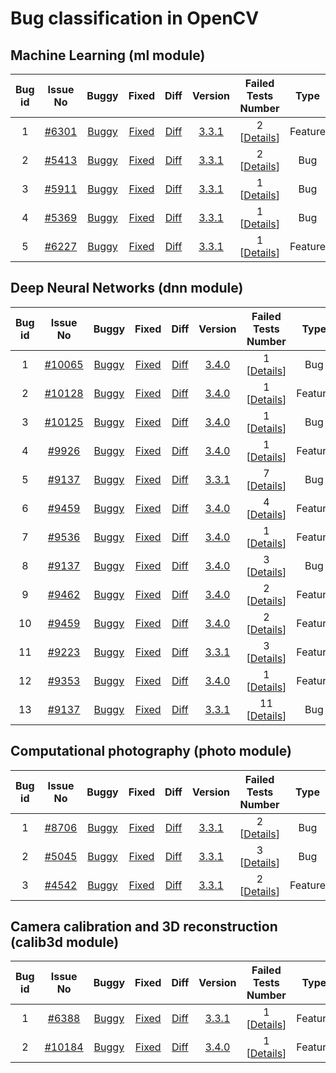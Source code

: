 # Bug classification in OpenCV

## Machine Learning (ml module)
  Bug id |Issue No | Buggy | Fixed | Diff | Version | Failed Tests <br> Number  | Type | Issue <br> Registered | Issue <br> Resolved | 
 :-------:|:-------:|:-----:|:-----:|:----:|:-------:|:------------------------:|:----:|:---------------------:|:-------------------:|
1 | [#6301](https://github.com/opencv/opencv/issues/6301) | [Buggy](https://github.com/tum-i22/CBugPP/blob/c15d2336f4a501e6d46dbb53b980e588b96a6149/Projects/opencv_ml/Bug%20id%201%20%5B%20Issue%20%236301%20%5D/svm.cpp) | [Fixed](https://github.com/tum-i22/CBugPP/blob/master/Projects/opencv_ml/Bug%20id%201%20%5B%20Issue%20%236301%20%5D/svm.cpp) | [Diff](https://github.com/tum-i22/CBugPP/commit/cb621d1ebd3f724b9a885858b46371902ccb33ca) | [3.3.1](https://github.com/opencv/opencv/tree/3.3.1) | 2 [[Details](https://raw.githubusercontent.com/tum-i22/CBugPP/master/Assets/opencv_ml/Bug_id_1_%5B%236301%5D_tear-down.png)] | Feature | Mar 19, 2016 | May 22, 2016 |
2 | [#5413](https://github.com/opencv/opencv/issues/5413) | [Buggy](https://github.com/tum-i22/CBugPP/blob/afacf80104b4c29e946003f94a8fd1b9c6232ab6/Projects/opencv_ml/Bug%20id%202%20%5B%20Issue%20%235413%20%5D/lr.cpp) | [Fixed](https://github.com/tum-i22/CBugPP/blob/master/Projects/opencv_ml/Bug%20id%202%20%5B%20Issue%20%235413%20%5D/lr.cpp) | [Diff](https://github.com/tum-i22/CBugPP/commit/949258143968a02b43b2e233d01f745c2e726659) | [3.3.1](https://github.com/opencv/opencv/tree/3.3.1) | 2 [[Details](https://raw.githubusercontent.com/tum-i22/CBugPP/master/Assets/opencv_ml/Bug_id_2_%5B%235413%5D_tear-down.png)] | Bug | Sep 28, 2015 | Dec 23, 2015 |
3 | [#5911](https://github.com/opencv/opencv/issues/5911) | [Buggy](https://github.com/tum-i22/CBugPP/blob/600e1a81dd8ea4f994accb7f5fd19fa7eafd4f46/Projects/opencv_ml/Bug%20id%203%20%5B%20Issue%20%235911%20%5D/nbayes.cpp) | [Fixed](https://github.com/tum-i22/CBugPP/blob/master/Projects/opencv_ml/Bug%20id%203%20%5B%20Issue%20%235911%20%5D/nbayes.cpp) | [Diff](https://github.com/tum-i22/CBugPP/commit/200ec3fc666f96b1f0b309fc78b351870112c6df) | [3.3.1](https://github.com/opencv/opencv/tree/3.3.1) | 1 [[Details](https://raw.githubusercontent.com/tum-i22/CBugPP/master/Assets/opencv_ml/Bug_id_3_%5B%235911%5D_tear-down.png)] | Bug | Jan 2, 2016 | Jan 6, 2016 |
4 | [#5369](https://github.com/opencv/opencv/issues/5369) | [Buggy](https://github.com/tum-i22/CBugPP/blob/a91ef25eb1aebb997e2bcf19d90bd45cd9e688a8/Projects/opencv_ml/Bug%20id%204%20%5B%20Issue%20%235369%20%5D/svm.cpp) | [Fixed](https://github.com/tum-i22/CBugPP/blob/master/Projects/opencv_ml/Bug%20id%204%20%5B%20Issue%20%235369%20%5D/svm.cpp) | [Diff](https://github.com/tum-i22/CBugPP/commit/ebc0058589f5f8fa754b648ff159daf9cd32a596) | [3.3.1](https://github.com/opencv/opencv/tree/3.3.1) | 1 [[Details](https://raw.githubusercontent.com/tum-i22/CBugPP/master/Assets/opencv_ml/Bug_id_4_%5B%235369%5D_tear-down.png)] | Bug | Sep 19, 2015 | Dec 9, 2015 |
5 | [#6227](https://github.com/opencv/opencv/issues/6227) | [Buggy](https://github.com/tum-i22/CBugPP/tree/988ebe66d831d230a131a0b8d288813a2dcc3134/Projects/opencv_ml/Bug%20id%205%20%5B%20Issue%20%236227%20%5D) | [Fixed](https://github.com/tum-i22/CBugPP/tree/master/Projects/opencv_ml/Bug%20id%205%20%5B%20Issue%20%236227%20%5D) | [Diff](https://github.com/tum-i22/CBugPP/commit/f6384457554d2a58cbdea1c287b35706c3ecc550) | [3.3.1](https://github.com/opencv/opencv/tree/3.3.1) | 1 [[Details](https://raw.githubusercontent.com/tum-i22/CBugPP/master/Assets/opencv_ml/Bug_id_5_%5B%236227%5D_tear-down.png)] | Feature | Mar 9, 2016 | Mar 2, 2017 |


## Deep Neural Networks (dnn module)
  Bug id |Issue No | Buggy | Fixed | Diff | Version | Failed Tests <br> Number  | Type | Issue <br> Registered | Issue <br> Resolved | 
 :-------:|:-------:|:-----:|:-----:|:----:|:-------:|:------------------------:|:----:|:---------------------:|:-------------------:|
1 | [#10065](https://github.com/opencv/opencv/issues/10065) | [Buggy](https://github.com/tum-i22/CBugPP/blob/ef90d77fb5278c584a5397219fc9a9b338ad0809/Projects/opencv_dnn/Bug%20id%201%20%5B%20Issue%20%2310065%20%5D/tf_importer.cpp) | [Fixed](https://github.com/tum-i22/CBugPP/blob/master/Projects/opencv_dnn/Bug%20id%201%20%5B%20Issue%20%2310065%20%5D/tf_importer.cpp) | [Diff](https://github.com/tum-i22/CBugPP/commit/fd0fd112b602bce715def80fc492df0c3231e11d#diff-d9712208ab700676957dc2e95f6b3d79) | [3.4.0](https://github.com/opencv/opencv/tree/3.4.0) | 1 [[Details](https://raw.githubusercontent.com/tum-i22/CBugPP/master/Assets/opencv_dnn/Bug_id_1_%5B%2310065%5D_tear-down.png)] | Bug | Nov 10, 2017 | Dec 22, 2017 |
2 | [#10128](https://github.com/opencv/opencv/issues/10128) | [Buggy](https://github.com/tum-i22/CBugPP/blob/4e7dac27f39ed52cb9743c9946067715b59ac7ee/Projects/opencv_dnn/Bug%20id%202%20%5B%20Issue%20%2310128%20%5D/torch_importer.cpp) | [Fixed](https://github.com/tum-i22/CBugPP/blob/df4bffef753c972559c4a06b39d4553f252e3e9e/Projects/opencv_dnn/Bug%20id%202%20%5B%20Issue%20%2310128%20%5D/torch_importer.cpp) | [Diff](https://github.com/tum-i22/CBugPP/commit/df4bffef753c972559c4a06b39d4553f252e3e9e#diff-568c0773293f1bcebbe33923827de274) | [3.4.0](https://github.com/opencv/opencv/tree/3.4.0) | 1 [[Details](https://raw.githubusercontent.com/tum-i22/CBugPP/master/Assets/opencv_dnn/Bug_id_2_%5B%2310128%5D_tear-down.PNG)] | Feature  | Nov 21, 2017 | Dec 5, 2017 |
3 | [#10125](https://github.com/opencv/opencv/issues/10125) | [Buggy](https://github.com/tum-i22/CBugPP/blob/4661e3681ab846e6c42b507f67dd585ec9f7d2a9/Projects/opencv_dnn/Bug%20id%203%20%5B%20Issue%20%2310125%20%5D/dnn.cpp) | [Fixed](https://github.com/tum-i22/CBugPP/blob/c4ac49f00871e4d5dbd0dd912e16fe34ce55df52/Projects/opencv_dnn/Bug%20id%203%20%5B%20Issue%20%2310125%20%5D/dnn.cpp) | [Diff](https://github.com/tum-i22/CBugPP/commit/c4ac49f00871e4d5dbd0dd912e16fe34ce55df52#diff-d102c07adf23d9d0e064f8d861d09c90) | [3.4.0](https://github.com/opencv/opencv/tree/3.4.0) | 1 [[Details](https://raw.githubusercontent.com/tum-i22/CBugPP/master/Assets/opencv_dnn/Bug_id_3_%5B%2310125%5D_tear-down.png)] | Bug | Nov 21, 2017 | Nov 22, 2017 |
4 | [#9926](https://github.com/opencv/opencv/issues/9926) | [Buggy](https://github.com/tum-i22/CBugPP/blob/0a61f226e627af16361317145b4e56ad6fc79996/Projects/opencv_dnn/Bug%20id%204%20%5B%20Issue%20%239926%20%5D/dnn.cpp) | [Fixed](https://github.com/tum-i22/CBugPP/blob/a7b3b0572df392dbd1379b7979ab7b1267686255/Projects/opencv_dnn/Bug%20id%204%20%5B%20Issue%20%239926%20%5D/dnn.cpp) | [Diff](https://github.com/tum-i22/CBugPP/commit/a7b3b0572df392dbd1379b7979ab7b1267686255#diff-0f8d8571cb894d18f317a428851af94f) | [3.4.0](https://github.com/opencv/opencv/tree/3.4.0) | 1 [[Details](https://raw.githubusercontent.com/tum-i22/CBugPP/master/Assets/opencv_dnn/Bug_id_4_%5B%239926%5D_tear-down.png)] | Feature | Oct 24, 2017 | Oct 27, 2017 |
5 | [#9137](https://github.com/opencv/opencv/issues/9137) | [Buggy](https://github.com/tum-i22/CBugPP/blob/e45761d770bfb753dd8e84e2f0bab13d5e1a79f6/Projects/opencv_dnn/Bug%20id%205%20%5B%20Issue%20%239137%20%5D/convolution_layer.cpp) | [Fixed](https://github.com/tum-i22/CBugPP/blob/master/Projects/opencv_dnn/Bug%20id%205%20%5B%20Issue%20%239137%20%5D/convolution_layer.cpp) | [Diff](https://github.com/tum-i22/CBugPP/commit/863e866f80117cebc5ec390d13999fbbaa287d75) | [3.3.1](https://github.com/opencv/opencv/tree/3.3.1) | 7 [[Details](https://raw.githubusercontent.com/tum-i22/CBugPP/master/Assets/opencv_dnn/Bug_id_5_%5B%239137%5D_tear-down.png)] | Bug |  Jul 11, 2017 | Sep 5, 2017 |
6 | [#9459](https://github.com/opencv/opencv/issues/9459) | [Buggy](https://github.com/tum-i22/CBugPP/blob/95f72f4fd8f1257ce109c6517b9ebcd969aa56b9/Projects/opencv_dnn/Bug%20id%206%20%5B%20Issue%20%239459%20%5D/recurrent_layers.cpp) | [Fixed](https://github.com/tum-i22/CBugPP/blob/master/Projects/opencv_dnn/Bug%20id%206%20%5B%20Issue%20%239459%20%5D/recurrent_layers.cpp) | [Diff](https://github.com/tum-i22/CBugPP/commit/b67fcc0dd5eeb04307af5d1ac3b9fb59ef1dc232) | [3.4.0](https://github.com/opencv/opencv/tree/3.4.0) | 4 [[Details](https://raw.githubusercontent.com/tum-i22/CBugPP/master/Assets/opencv_dnn/Bug_id_6_%5B%239459%5D_tear-down.png)] | Feature | Aug 24, 2017 | Sep 28, 2017 |
7 | [#9536](https://github.com/opencv/opencv/issues/9536) | [Buggy](https://github.com/tum-i22/CBugPP/blob/99ea06367aeb27367f653bfc5e2334955ab846e8/Projects/opencv_dnn/Bug%20id%207%20%5B%20Issue%20%239536%20%5D/tf_importer.cpp) | [Fixed](https://github.com/tum-i22/CBugPP/blob/8216e8698ef289a7343df07d9c78f342a303aa84/Projects/opencv_dnn/Bug%20id%207%20%5B%20Issue%20%239536%20%5D/tf_importer.cpp) | [Diff](https://github.com/tum-i22/CBugPP/commit/8216e8698ef289a7343df07d9c78f342a303aa84) | [3.4.0](https://github.com/opencv/opencv/tree/3.4.0) | 1 [[Details](https://raw.githubusercontent.com/tum-i22/CBugPP/master/Assets/opencv_dnn/Bug_id_7_%5B%239536%5D_tear-down.png)] | Feature | Sep 1, 2017 | Sep 21, 2017 |
8 | [#9137](https://github.com/opencv/opencv/issues/9137) | [Buggy](https://github.com/tum-i22/CBugPP/blob/310096899bd5a98078c284e4e5866377ae0c4786/Projects/opencv_dnn/Bug%20id%208%20%5B%20Issue%20%239137%20%5D/padding_layer.cpp) | [Fixed](https://github.com/tum-i22/CBugPP/blob/master/Projects/opencv_dnn/Bug%20id%208%20%5B%20Issue%20%239137%20%5D/padding_layer.cpp) | [Diff](https://github.com/tum-i22/CBugPP/commit/6454a3021b8e1b4cf62f97a9393852530a6a264e) | [3.4.0](https://github.com/opencv/opencv/tree/3.4.0) | 3 [[Details](https://raw.githubusercontent.com/tum-i22/CBugPP/master/Assets/opencv_dnn/Bug_id_8_%5B%239137%5D_tear-down.png)] | Bug |  Jul 11, 2017 | Sep 5, 2017
9 | [#9462](https://github.com/opencv/opencv/issues/9462) | [Buggy](https://github.com/tum-i22/CBugPP/tree/8c00b9214cb8cf1e4e3de88ee5b29e4f85129f01/Projects/opencv_dnn/Bug%20id%209%20%5B%20Issue%20%239462%20%5D) | [Fixed](https://github.com/tum-i22/CBugPP/tree/master/Projects/opencv_dnn/Bug%20id%209%20%5B%20Issue%20%239462%20%5D) | [Diff](https://github.com/tum-i22/CBugPP/commit/4fcdc0ddaa064493fbec378dd3d213b8ba27a1e0) | [3.4.0](https://github.com/opencv/opencv/tree/3.4.0) | 2 [[Details](https://raw.githubusercontent.com/tum-i22/CBugPP/master/Assets/opencv_dnn/Bug_id_9_%5B%239462%5D_tear-down.png)] | Feature | Aug 25, 2017 | Sep 18, 2017 |
10 | [#9459](https://github.com/opencv/opencv/issues/9459) | [Buggy](https://github.com/tum-i22/CBugPP/blob/fe4a3a3a4486485762bcc33d989df8d33360f47f/Projects/opencv_dnn/Bug%20id%2010%20%5B%20Issue%20%239459%20%5D/tf_importer.cpp) | [Fixed](https://github.com/tum-i22/CBugPP/blob/master/Projects/opencv_dnn/Bug%20id%2010%20%5B%20Issue%20%239459%20%5D/tf_importer.cpp) | [Diff](https://github.com/tum-i22/CBugPP/commit/f576529a2e3d0c97dae1a4ede754a4628a9953be) | [3.4.0](https://github.com/opencv/opencv/tree/3.4.0) | 2 [[Details](https://raw.githubusercontent.com/tum-i22/CBugPP/master/Assets/opencv_dnn/Bug_id_10_%5B%239459%5D_tear-down.png)] | Feature | Aug 24, 2017 | Sep 28, 2017 |
11 | [#9223](https://github.com/opencv/opencv/issues/9223) | [Buggy](https://github.com/tum-i22/CBugPP/tree/15247eeb28e093248dcc4e591071c3dcadf45e8e/Projects/opencv_dnn/Bug%20id%2011%20%5B%20Issue%20%239223%20%5D) | [Fixed](https://github.com/tum-i22/CBugPP/tree/master/Projects/opencv_dnn/Bug%20id%2011%20%5B%20Issue%20%239223%20%5D) | [Diff](https://github.com/tum-i22/CBugPP/commit/48311edddb32b3b71f72c7db7ce20ea8893d50e6) | [3.3.1](https://github.com/opencv/opencv/tree/3.3.1) | 3 [[Details](https://raw.githubusercontent.com/tum-i22/CBugPP/master/Assets/opencv_dnn/Bug_id_11_%5B%239223%5D_tear-down.png)] | Feature | Jul 24, 2017 | Aug 2, 2017 |
12 | [#9353](https://github.com/opencv/opencv/issues/9353) | [Buggy](https://github.com/tum-i22/CBugPP/blob/924598378d192a09b441dfe00e9b4aa78cc97cd2/Projects/opencv_dnn/Bug%20id%2012%20%5B%20Issue%20%239353%20%5D/tf_importer.cpp) | [Fixed](https://github.com/tum-i22/CBugPP/blob/master/Projects/opencv_dnn/Bug%20id%2012%20%5B%20Issue%20%239353%20%5D/tf_importer.cpp) | [Diff](https://github.com/tum-i22/CBugPP/commit/51bd261bc28a3bebc4b2aa25bb4a5e4564a87e02) | [3.4.0](https://github.com/opencv/opencv/tree/3.4.0) | 1 [[Details](https://raw.githubusercontent.com/tum-i22/CBugPP/master/Assets/opencv_dnn/Bug_id_12_%5B%239353%5D_tear-down.png)] | Feature | Aug 12, 2017 | Oct 6, 2017 |
13 | [#9137](https://github.com/opencv/opencv/issues/9137) | [Buggy](https://github.com/tum-i22/CBugPP/blob/b4155adffe321a652f40cbac9de2d6642dbacaec/Projects/opencv_dnn/Bug%20id%2013%20%5B%20Issue%20%239137%20%5D/tf_importer.cpp) | [Fixed](https://github.com/tum-i22/CBugPP/blob/master/Projects/opencv_dnn/Bug%20id%2013%20%5B%20Issue%20%239137%20%5D/tf_importer.cpp) | [Diff](https://github.com/tum-i22/CBugPP/commit/4dabceeab99e8197f0db20b3ca8ece72844a7c03) | [3.3.1](https://github.com/opencv/opencv/tree/3.3.1) | 11 [[Details](https://raw.githubusercontent.com/tum-i22/CBugPP/master/Assets/opencv_dnn/Bug_id_13_%5B%239137%5D_tear-down.png)] | Bug |  Jul 11, 2017 | Sep 5, 2017 |


## Computational photography (photo module)
  Bug id |Issue No | Buggy | Fixed | Diff | Version | Failed Tests <br> Number  | Type | Issue <br> Registered | Issue <br> Resolved | 
 :-------:|:-------:|:-----:|:-----:|:----:|:-------:|:------------------------:|:----:|:---------------------:|:-------------------:|
 1 | [#8706](https://github.com/opencv/opencv/issues/8706) | [Buggy](https://github.com/tum-i22/CBugPP/blob/cc5570a8403ce9bda2101bc29f9cc36c917f90d6/Projects/opencv_photo/Bug%20id%201%20%5B%20Issue%20%238706%20%5D/hdr_common.cpp) | [Fixed](https://github.com/tum-i22/CBugPP/blob/master/Projects/opencv_photo/Bug%20id%201%20%5B%20Issue%20%238706%20%5D/hdr_common.cpp) | [Diff](https://github.com/tum-i22/CBugPP/commit/4fa31387912fe0c54a159a04ddb26b5c42eb22ff) | [3.3.1](https://github.com/opencv/opencv/tree/3.3.1) | 2 [[Details](https://raw.githubusercontent.com/tum-i22/CBugPP/master/Assets/opencv_photo/Bug_id_1_%5B%238706%5D_tear-down.png)] | Bug |  May 9, 2017 | May 24, 2017 |
  2 | [#5045](https://github.com/opencv/opencv/issues/5045) | [Buggy](https://github.com/tum-i22/CBugPP/blob/6667f17ca43c8ce9dc3f2f8d571caf6f048395b5/Projects/opencv_photo/Bug%20id%202%20%5B%20Issue%20%235045%20%5D/seamless_cloning.cpp) | [Fixed](https://github.com/tum-i22/CBugPP/blob/master/Projects/opencv_photo/Bug%20id%202%20%5B%20Issue%20%235045%20%5D/seamless_cloning.cpp) | [Diff](https://github.com/tum-i22/CBugPP/commit/4260449fe6b257f21cef9db73d1cb5b910ac7196) | [3.3.1](https://github.com/opencv/opencv/tree/3.3.1) | 3 [[Details](https://raw.githubusercontent.com/tum-i22/CBugPP/master/Assets/opencv_photo/Bug_id_2_%5B%235045%5D_tear-down.png)] | Bug |  Jul 27, 2015 | Sep 19, 2017 |
  3 | [#4542](https://github.com/opencv/opencv/issues/4542) | [Buggy](https://github.com/tum-i22/CBugPP/blob/d03ac805ee79778aa4f3a06478abe55cd9ba4161/Projects/opencv_photo/Bug%20id%203%20%5B%20Issue%20%234542%20%5D/inpaint.cpp) | [Fixed](https://github.com/tum-i22/CBugPP/blob/master/Projects/opencv_photo/Bug%20id%203%20%5B%20Issue%20%234542%20%5D/inpaint.cpp) | [Diff](https://github.com/tum-i22/CBugPP/commit/1d2ceb63ec928f9dd7cd9a98365ddab6e5302ded) | [3.3.1](https://github.com/opencv/opencv/tree/3.3.1) | 2 [[Details](https://raw.githubusercontent.com/tum-i22/CBugPP/master/Assets/opencv_photo/Bug_id_3_%5B%234542%5D_tear-down.png)] | Feature |  Jul 27, 2015 | May 24, 2017 |


## Camera calibration and 3D reconstruction (calib3d module)
  Bug id |Issue No | Buggy | Fixed | Diff | Version | Failed Tests <br> Number  | Type | Issue <br> Registered | Issue <br> Resolved | 
 :-------:|:-------:|:-----:|:-----:|:----:|:-------:|:------------------------:|:----:|:---------------------:|:-------------------:|
 1 | [#6388](https://github.com/opencv/opencv/issues/6388) | [Buggy](https://github.com/tum-i22/CBugPP/blob/5739610eb291f0a706500351d6484d56b6936baa/Projects/opencv_calib3d/Bug%20id%201%20%5B%20Issue%20%236388%20%5D/fisheye.cpp) | [Fixed](https://github.com/tum-i22/CBugPP/blob/master/Projects/opencv_calib3d/Bug%20id%201%20%5B%20Issue%20%236388%20%5D/fisheye.cpp) | [Diff](https://github.com/tum-i22/CBugPP/commit/2e5e20abf62286361abf458f1226d5b06ad91baa) | [3.3.1](https://github.com/opencv/opencv/tree/3.3.1) | 1 [[Details](https://raw.githubusercontent.com/tum-i22/CBugPP/e9ff73dd7deef099e4ee66b919c381e11143b797/Assets/opencv_calib3d/Bug_id_1_%5B%236388%5D_tear-down.png)] | Feature |  Apr 12, 2016 | Aug 2, 2016 |
 2 | [#10184](https://github.com/opencv/opencv/issues/10184) | [Buggy](https://github.com/tum-i22/CBugPP/blob/00c1984121ffe20c726246e987258f201a0e2810/Projects/opencv_calib3d/Bug%20id%202%20%5B%20Issue%20%2310184%20%5D/solvepnp.cpp) | [Fixed](https://github.com/tum-i22/CBugPP/blob/master/Projects/opencv_calib3d/Bug%20id%202%20%5B%20Issue%20%2310184%20%5D/solvepnp.cpp) | [Diff](https://github.com/tum-i22/CBugPP/commit/5252d3dec96f5653d46fb076c3ee4d7da2781488) | [3.4.0](https://github.com/opencv/opencv/tree/3.4.0) | 1 [[Details](https://raw.githubusercontent.com/tum-i22/CBugPP/master/Assets/opencv_calib3d/Bug_id_2_%5B%2310184%5D_tear-down.png)] | Feature |  Nov 29, 2017 | Nov 29, 2017 |
